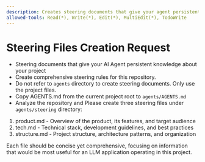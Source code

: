 ```yaml
---
description: Creates steering documents that give your agent persistent knowledge about your project
allowed-tools: Read(*), Write(*), Edit(*), MultiEdit(*), TodoWrite
---
```


# Steering Files Creation Request
- Steering documents that give your AI Agent persistent knowledge about your project
- Create comprehensive steering rules for this repository.
- Do not refer to `agents` directory to create steering documents. Only use the project files.
- Copy AGENTS.md from the current project root to `agents/AGENTS.md`
- Analyze the repository and Please create three steering files under `agents/steering` directory:

1. product.md - Overview of the product, its features, and target audience
2. tech.md - Technical stack, development guidelines, and best practices
3. structure.md - Project structure, architecture patterns, and organization

Each file should be concise yet comprehensive, focusing on information that would be most useful for an LLM application operating in this project.
